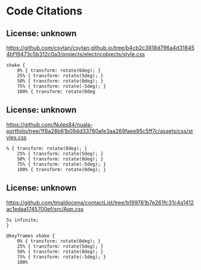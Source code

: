 # Code Citations

## License: unknown
https://github.com/csytan/csytan.github.io/tree/b4cb2c3818d796a4d318454bf19473c5b312c0a3/projects/electricobjects/style.css

```
shake {
    0% { transform: rotate(0deg); }
    25% { transform: rotate(5deg); }
    50% { transform: rotate(0deg); }
    75% { transform: rotate(-5deg); }
    100% { transform: rotate(0deg
```


## License: unknown
https://github.com/Nules84/nuala-portfolio/tree/1f8a28b61b094d33780afe3aa269faee95c5ff7c/assets/css/styles.css

```
% { transform: rotate(0deg); }
    25% { transform: rotate(5deg); }
    50% { transform: rotate(0deg); }
    75% { transform: rotate(-5deg); }
    100% { transform: rotate(0deg); }
```


## License: unknown
https://github.com/tmaldocena/contactList/tree/b199761b7e261fc31c4a1412ac1edaa1745700ef/src/App.css

```
5s infinite;
}

@keyframes shake {
    0% { transform: rotate(0deg); }
    25% { transform: rotate(5deg); }
    50% { transform: rotate(0deg); }
    75% { transform: rotate(-5deg); }
    100%
```


